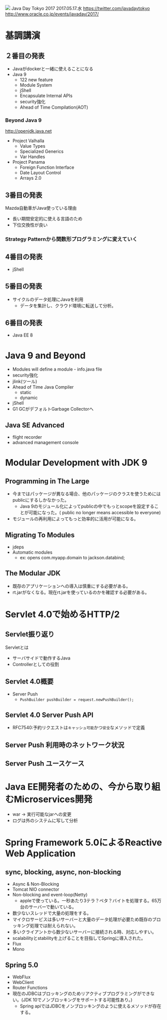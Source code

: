 
![](https://lh3.google.com/u/1/d/0B2Yxg0Epe-6_N3pfejlUZG45d2M=w1920-h950-iv1)
Java Day Tokyo 2017
2017.05.17.水
https://twitter.com/javadaytokyo
http://www.oracle.co.jp/events/javaday/2017/

# 基調講演

## ２番目の発表
- Javaがdockerと一緒に使えることになる
- Java 9
    - 122 new feature
    - Module System
    - jShell
    - Encapsulate Internal APIs
    - security強化
    - Ahead of Time Compilation(AOT)
    
### Beyond Java 9
http://openjdk.java.net
- Project Valhalla
    - Value Types
    - Specialized Generics
    - Var Handles
- Project Panama
    - Foreign Function Interface
    - Date Layout Control
    - Arrays 2.0

## 3番目の発表
Mazda自動車がJava使っている理由
- 長い期間安定的に使える言語のため
- 下位交換性が良い

### Strategy Patternから関数形プログラミングに変えていく

## 4番目の発表
- jShell

## 5番目の発表
- サイクルのデータ処理にJavaを利用
    - データを集計し、クラウド環境に転送して分析。

## 6番目の発表
- Java EE 8

# Java 9 and Beyond
- Modules will define a module - info.java file
- security強化
- jlink(ツール)
- Ahead of Time Java Compiler
    - static
    - dynamic
- jShell
- G1 GCがデフォルトGarbage Collectorへ

## Java SE Advanced
- flight recorder
- advanced management console

# Modular Development with JDK 9
## Programming in The Large
- 今まではパッケージが異なる場合、他のパッケージのクラスを使うためにはpublicにするしかなかった。
    - Java 9のモジュール化によってpublicの中でもっとscopeを設定することが可能になった。( public no longer means accessible to everyone)
- モジュールの再利用によってもっと効率的に活用が可能になる。

## Migrating To Modules
- jdeps
- Automatic modules
    - ex: opens com.myapp.domain to jackson.databind;

## The Modular JDK
- 既存のアプリケーションへの導入は慎重にする必要がある。
- rt.jarがなくなる。現在rt.jarを使っているのかを確認する必要がある。

# Servlet 4.0で始めるHTTP/2
## Servlet振り返り
Servletとは
- サーバサイドで動作するJava
- Controllerとしての役割

## Servlet 4.0概要
- Server Push
    - `PushBuilder pushBuilder = request.newPushBuilder();`

## Servlet 4.0 Server Push API
- RFC7540:予約リクエストは`キャッシュ可能`かつ`安全`なメソッドで定義

## Server Push 利用時のネットワーク状況

## Server Push ユースケース

# Java EE開発者のための、今から取り組むMicroservices開発
- war -> 実行可能なjarへの変更
- ログは外のシステムに写して分析

# Spring Framework 5.0によるReactive Web Application
## sync, blocking, async, non-blocking
- Async & Non-Blocking
- Tomcat NIO connector
- Non-blocking and event-loop(Netty)
    - appleで使っている。一秒あたり3テラ？ペタ？バイトを処理する。65万台のサーバーで動いている。
- 数少ないスレッドで大量の処理をする。
- マイクロサービスは多いサーバーと大量のデータ処理が必要ため既存のブロッキング処理では耐えられない。
- 多いクライアントから数少ないサーバーに接続される時、対応しやすい。
- scalabilityとstabilityを上げることを目指してSpringに導入された。
- Flux
- Mono

## Spring 5.0
- WebFlux
- WebClient
- Router Functions
- 現在のJDBCはブロッキングのためリアクティブプログラミングができない。(JDK 10でノンブロッキングをサポートする可能性あり。)
    - Spring apiではJDBCをノンブロッキングのように使えるメソッドが存在する。